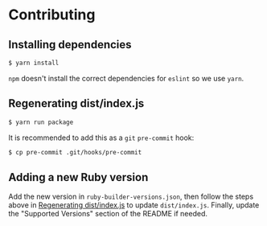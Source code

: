 # Contributing

## Installing dependencies

```bash
$ yarn install
```

`npm` doesn't install the correct dependencies for `eslint` so we use `yarn`.

## Regenerating dist/index.js

```bash
$ yarn run package
```

It is recommended to add this as a `git` `pre-commit` hook:

```bash
$ cp pre-commit .git/hooks/pre-commit
```

## Adding a new Ruby version

Add the new version in `ruby-builder-versions.json`,
then follow the steps above in [Regenerating dist/index.js](#regenerating-distindexjs) to update `dist/index.js`.
Finally, update the "Supported Versions" section of the README if needed.
